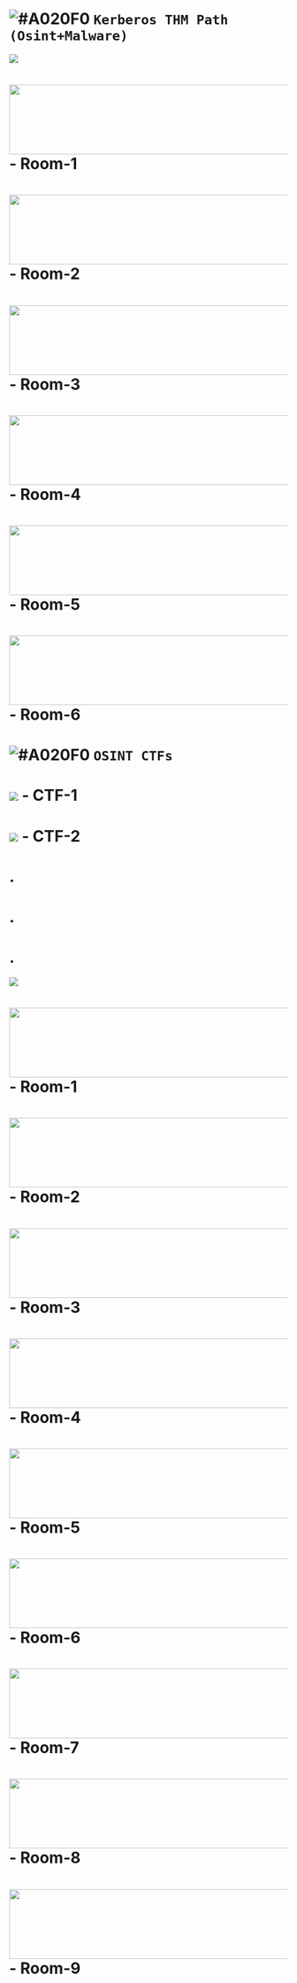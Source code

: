 
 # ![#A020F0](https://placehold.co/15x15/1589F0/1589F0.png) `Kerberos THM Path (Osint+Malware)`


<img src="images/OSINT.png">

 # [<img src="images/1.jpg" width="570" height="126">](https://tryhackme.com/room/googledorking)     - Room-1
 # [<img src="images/2.jpg" width="570" height="126">](https://tryhackme.com/room/threatinteltools)  - Room-2
 # [<img src="images/3.jpg" width="570" height="126">](https://tryhackme.com/room/shodan)            - Room-3
 # [<img src="images/4.jpg" width="570" height="126">](https://tryhackme.com/room/geolocatingimages) - Room-4
 # [<img src="images/5.jpg" width="570" height="126">](https://tryhackme.com/room/somesint)          - Room-5
 # [<img src="images/6.jpg" width="570" height="126">](https://tryhackme.com/room/cyberthreatintel)  - Room-6
 #  
 #  
 #  ![#A020F0](https://placehold.co/15x15/A020F0/A020F0.png) `OSINT CTFs`
  
  
 
 # [<img src="images/7.jpg">](https://tryhackme.com/room/ohsint)            - CTF-1
 # [<img src="images/8.jpg">](https://tryhackme.com/room/searchlightosint)  - CTF-2

   # .
   # .
   # .

<img src="images/Malware.png">

 # [<img src="images/9.jpg" width="570" height="126">](https://tryhackme.com/room/defensivesecurityhq)       - Room-1
 # [<img src="images/10.jpg" width="570" height="126">](https://tryhackme.com/room/malmalintroductory)       - Room-2
 # [<img src="images/11.jpg" width="570" height="126">](https://tryhackme.com/room/historyofmalware)         - Room-3
 # [<img src="images/12.jpg" width="570" height="126">](https://tryhackme.com/room/commonattacks)            - Room-4
 # [<img src="images/13.jpg" width="570" height="126">](https://tryhackme.com/room/malresearching)           - Room-5
 # [<img src="images/14.jpg" width="570" height="126">](https://tryhackme.com/room/mma)                      - Room-6
 # [<img src="images/15.jpg" width="570" height="126">](https://tryhackme.com/room/introductiontohoneypots)  - Room-7
 # [<img src="images/16.jpg" width="570" height="126">](https://tryhackme.com/room/dissectingpeheaders)      - Room-8
 # [<img src="images/17.jpg" width="570" height="126">](https://tryhackme.com/room/malbuster)                - Room-9
